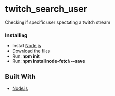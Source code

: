 # twitch_search_user
Checking if specific user spectating a twitch stream 

### Installing

* Install [Node.js](https://nodejs.org/en/) 
* Download the files
* Run: __npm init__
* Run: __npm install node-fetch --save__

## Built With

* [Node.js](https://nodejs.org/en/)
